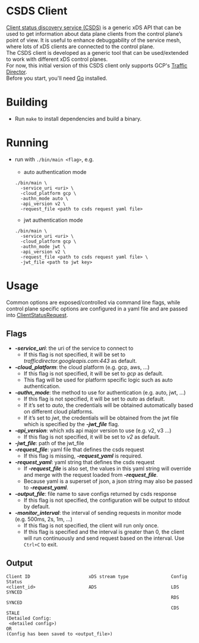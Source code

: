 # CSDS Client
[Client status discovery service (CSDS)](https://www.envoyproxy.io/docs/envoy/latest/api-v3/service/status/v3/csds.proto) is a generic xDS API that can be used to get information about data plane clients from the control plane’s point of view. It is useful to enhance debuggability of the service mesh, where lots of xDS clients are connected to the control plane.<br/>
The CSDS client is developed as a generic tool that can be used/extended to work with different xDS control planes.<br/>
For now, this initial version of this CSDS client only supports GCP's [Traffic Director](https://cloud.google.com/traffic-director).
<br/>Before you start, you'll need [Go](https://golang.org/) installed.

# Building
* Run `make` to install dependencies and build a binary.

# Running
* run with `./bin/main <flag>`, e.g. <br/><br/>
   * auto authentication mode
   ```
   ./bin/main \
     -service_uri <uri> \
     -cloud_platform gcp \
     -authn_mode auto \
     -api_version v2 \
     -request_file <path to csds request yaml file>
  ```
   * jwt authentication mode
   ```
   ./bin/main \
     -service_uri <uri> \
     -cloud_platform gcp \
     -authn_mode jwt \
     -api_version v2 \
     -request_file <path to csds request yaml file> \
     -jwt_file <path to jwt key>
  ```

# Usage
Common options are exposed/controlled via command line flags, while control plane specific options are configured in a yaml file and are passed into [ClientStatusRequest](https://www.envoyproxy.io/docs/envoy/latest/api-v3/service/status/v3/csds.proto#service-status-v3-clientstatusrequest).
## Flags
* ***-service_uri***: the uri of the service to connect to 
   * If this flag is not specified, it will be set to *trafficdirector.googleapis.com:443* as default.
* ***-cloud_platform***: the cloud platform (e.g. gcp, aws,  ...)
  * If this flag is not specified, it will be set to *gcp* as default.
  * This flag will be used for platform specific logic such as auto authentication.
* ***-authn_mode***: the method to use for authentication (e.g. auto, jwt, ...)
  * If this flag is not specified, it will be set to *auto* as default.
  * If it’s set to *auto*, the credentials will be obtained automatically based on different cloud platforms.
  * If it’s set to *jwt*, the credentials will be obtained from the jwt file which is specified by the ***-jwt_file*** flag.
* ***-api_version***: which xds api major version to use (e.g. v2, v3 ...)
  * If this flag is not specified, it will be set to *v2* as default.
* ***-jwt_file***: path of the jwt_file
* ***-request_file***: yaml file that defines the csds request
  * If this flag is missing, ***-request_yaml*** is required.
* ***-request_yaml***: yaml string that defines the csds request
  * If ***-request_file*** is also set, the values in this yaml string will override and merge with the request loaded from ***-request_file***. 
  * Because yaml is a superset of json, a json string may also be passed to ***-request_yaml***.
* ***-output_file***: file name to save configs returned by csds response
   * If this flag is not specified, the configuration will be output to stdout by default.
* ***-monitor_interval***: the interval of sending requests in monitor mode (e.g. 500ms, 2s, 1m, ...)
   * If this flag is not specified, the client will run only once.
   * If this flag is specified and the interval is greater than 0, the client will run continuously and send request based on the interval. Use `Ctrl+C` to exit.

## Output
```
Client ID                      xDS stream type                Config Status                           
<client_id>                    ADS                            LDS SYNCED
                                                              RDS SYNCED
                                                              CDS STALE
(Detailed Config:
 <detailed config>)
OR
(Config has been saved to <output_file>)
```
